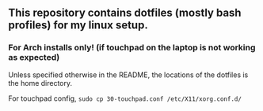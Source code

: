 ## This repository contains dotfiles (mostly bash profiles) for my linux setup.

### For Arch installs only! (if touchpad on the laptop is not working as expected)

Unless specified otherwise in the README, the locations of the dotfiles is the home directory.

For touchpad config, `sudo cp 30-touchpad.conf /etc/X11/xorg.conf.d/`
